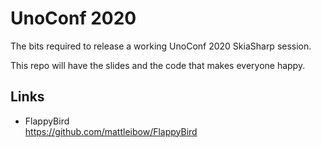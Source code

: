 # UnoConf 2020

The bits required to release a working UnoConf 2020 SkiaSharp session.

This repo will have the slides and the code that makes everyone happy.

## Links

 - FlappyBird  
   https://github.com/mattleibow/FlappyBird
